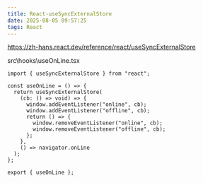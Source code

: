 ```yaml
---
title: React-useSyncExternalStore
date: 2025-08-05 09:57:25
tags: React
---
```


https://zh-hans.react.dev/reference/react/useSyncExternalStore

src\hooks\useOnLine.tsx

```tsx
import { useSyncExternalStore } from "react";

const useOnLine = () => {
  return useSyncExternalStore(
    (cb: () => void) => {
      window.addEventListener("online", cb);
      window.addEventListener("offline", cb);
      return () => {
        window.removeEventListener("online", cb);
        window.removeEventListener("offline", cb);
      };
    },
    () => navigator.onLine
  );
};

export { useOnLine };
```
